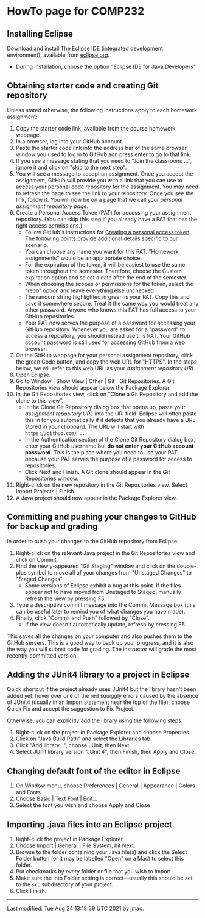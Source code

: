 # HowTo page for COMP232

## Installing Eclipse 

Download and install The Eclipse IDE (integrated development
environment), available from
[eclipse.org](https://www.eclipse.org/downloads/).

   - During installation, choose the option "Eclipse IDE for Java
     Developers"



## Obtaining starter code and creating Git repository

Unless stated otherwise, the following instructions apply to each homework assignment:

1. Copy the starter code link, available from the course homework webpage.
1. In a browser, log into your GitHub account.
1. Paste the starter code link into the address bar of the same
   browser window you used to log in to GitHub adn press enter to go
   to that link.
1. If you see a message stating that you need to "Join the classroom:
   ...", ignore it and click on "skip to the next step".
1. You will see a message to accept an assignment. Once you accept the
   assignment, GitHub will provide you with a link that you can use to
   access your personal code repository for the assignment. You may
   need to refresh the page to see the link to your repository. Once
   you see the link, follow it. You will now be on a page that we call
   your *personal assignment repository page*.
1. Create a Personal Access Token (PAT) for accessing your assignment
   repository. (You can skip this step if you already have a PAT that
   has the right access permissions.)
   * Follow GitHub's instructions for [Creating a personal access
     token](https://docs.github.com/en/github/authenticating-to-github/keeping-your-account-and-data-secure/creating-a-personal-access-token). The
     following points provide additional details specific to our
     scenario.
   * You can choose any name you want for this PAT. "Homework
     assignments" would be an appropriate choice.
   * For the expiration of the token, it will be easiest to use the
     same token throughout the semester. Therefore, choose the Custom
     expiration option and select a date after the end of the
     semester. 
   * When choosing the scopes or permissions for the token, select the
     "repo" option and leave everything else unchecked.
   * The random string highlighted in green is your PAT. Copy this and
     save it somewhere secure. Treat it the same way you would treat
     any other password. Anyone who knows this PAT has full access to
     your GitHub repositories.
   * Your PAT now serves the purpose of a password for accessing your
     GitHub repository. Whenever you are asked for a "password" to
     access a repository, you should instead use this PAT. Your GitHub
     account password is still used for accessing GitHub from a web
     browser.
1. On the GitHub webpage for your personal assignment repository,
   click the green Code button, and copy the web URL for "HTTPS". In
   the steps below, we will refer to this web URL as your *assignment
   repository URL*.
1. Open Eclipse.
1. Go to Window \| Show View \| Other \| Git \| Git Repositories. A
   Git Repositories view should appear below the Package Explorer.
1. In the Git Repositories view, click on "Clone a Git Repository and
   add the clone to this view". 
   * In the Clone Git Repository dialog box that opens up, paste your
     *assignment repository URL* into the URI field. Eclipse will
     often paste this in for you automatically if it detects that you
     already have a URL stored in your clipboard. The URL will start
     with `https://github.com/...`
   * In the Authentication section of the Clone Git Repository dialog
     box, enter your GitHub username but **do not enter your GitHub
     account password**. This is the place where you need to use your
     PAT, because your PAT serves the purpose of a password for access
     to repositories.
   * Click Next and Finish. A Git clone should appear in the Git
     Repositories window.
1. Right-click on the new repository in the Git Repositories
   view. Select Import Projects \| Finish.
1. A Java project should now appear in the Package Explorer view.

## Committing and pushing your changes to GitHub for backup and grading

In order to push your changes to the GitHub repository from Eclipse:

1. Right-click on the relevant Java project in the Git Repositories view and click on Commit. 
1. Find the newly-appeared "Git Staging" window and click on the double-plus symbol to move all of your changes from "Unstaged Changes" to "Staged Changes". 
    - Some versions of Eclipse exhibit a bug at this point. If the files appear not to have moved from Unstaged to Staged, manually refresh the view by pressing F5.
1. Type a descriptive commit message into the Commit Message box (this can be useful later to remind you of what changes you have made). 
1. Finally, click "Commit and Push" followed by "Close". 
    - If the view doesn't automatically update, refresh by pressing F5.

This saves all the changes on your computer and also pushes them to the GitHub servers. This is a good way to back up your progress, and it is also the way you will submit code for grading. The instructor will grade the most recently-committed version.


## Adding the JUnit4 library to a project in Eclipse

Quick shortcut if the project already uses JUnit4 but the library hasn't been added yet: hover over one of the red squiggly errors caused by the absence of JUnit4 (usually in an import statement near the top of the file), choose Quick Fix and accept the suggestion to Fix Project. 

Otherwise, you can explicitly add the library using the following steps:

1. Right-click on the project in Package Explorer and choose Properties.
1. Click on "Java Build Path" and select the Libraries tab.
1. Click "Add library...", choose JUnit, then Next.
1. Select JUnit library version "JUnit 4", then Finish, then Apply and Close.

## Changing default font of the editor in Eclipse

1. On Window menu, choose Preferences \| General \| Appearance \| Colors and Fonts
1. Choose Basic \| Text Font \| Edit...
1. Select the font you wish and choose Apply and Close

## Importing .java files into an Eclipse project

1. Right-click the project in Package Explorer.
1. Choose Import \| General \| File System, hit Next.
1. Browse to the folder containing your .java file(s) and click the Select Folder button (or it may be labelled "Open" on a Mac) to select this folder.
1. Put checkmarks by every folder or file that you wish to import.
1. Make sure the Into Folder setting is correct—usually this should be set to the `src` subdirectory of your project.
1. Click Finish.











----
Last modified: Tue Aug 24 13:18:39 UTC 2021 by jmac.
